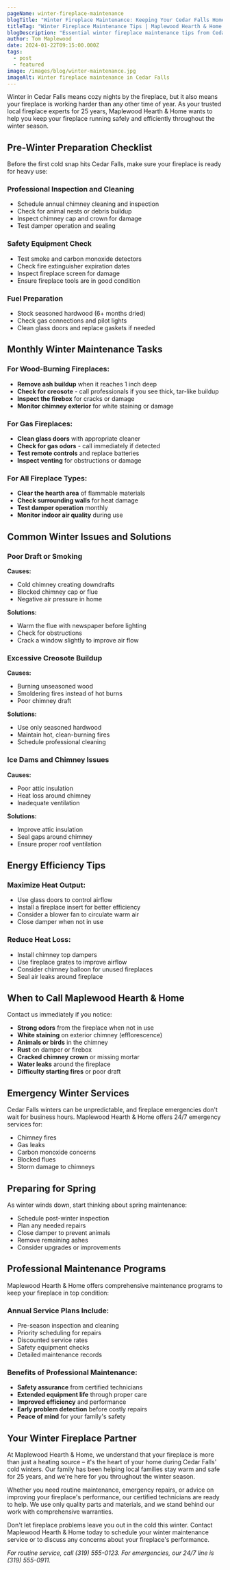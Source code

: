 ```yaml
---
pageName: winter-fireplace-maintenance
blogTitle: "Winter Fireplace Maintenance: Keeping Your Cedar Falls Home Warm and Safe"
titleTag: "Winter Fireplace Maintenance Tips | Maplewood Hearth & Home | Cedar Falls, IA"
blogDescription: "Essential winter fireplace maintenance tips from Cedar Falls' trusted experts. Learn how to keep your fireplace running safely and efficiently all season long."
author: Tom Maplewood
date: 2024-01-22T09:15:00.000Z
tags:
  - post
  - featured
image: /images/blog/winter-maintenance.jpg
imageAlt: Winter fireplace maintenance in Cedar Falls
---
```


Winter in Cedar Falls means cozy nights by the fireplace, but it also means your fireplace is working harder than any other time of year. As your trusted local fireplace experts for 25 years, Maplewood Hearth & Home wants to help you keep your fireplace running safely and efficiently throughout the winter season.

## Pre-Winter Preparation Checklist

Before the first cold snap hits Cedar Falls, make sure your fireplace is ready for heavy use:

### Professional Inspection and Cleaning
- Schedule annual chimney cleaning and inspection
- Check for animal nests or debris buildup
- Inspect chimney cap and crown for damage
- Test damper operation and sealing

### Safety Equipment Check
- Test smoke and carbon monoxide detectors
- Check fire extinguisher expiration dates
- Inspect fireplace screen for damage
- Ensure fireplace tools are in good condition

### Fuel Preparation
- Stock seasoned hardwood (6+ months dried)
- Check gas connections and pilot lights
- Clean glass doors and replace gaskets if needed

## Monthly Winter Maintenance Tasks

### For Wood-Burning Fireplaces:
- **Remove ash buildup** when it reaches 1 inch deep
- **Check for creosote** - call professionals if you see thick, tar-like buildup
- **Inspect the firebox** for cracks or damage
- **Monitor chimney exterior** for white staining or damage

### For Gas Fireplaces:
- **Clean glass doors** with appropriate cleaner
- **Check for gas odors** - call immediately if detected
- **Test remote controls** and replace batteries
- **Inspect venting** for obstructions or damage

### For All Fireplace Types:
- **Clear the hearth area** of flammable materials
- **Check surrounding walls** for heat damage
- **Test damper operation** monthly
- **Monitor indoor air quality** during use

## Common Winter Issues and Solutions

### Poor Draft or Smoking
**Causes:**
- Cold chimney creating downdrafts
- Blocked chimney cap or flue
- Negative air pressure in home

**Solutions:**
- Warm the flue with newspaper before lighting
- Check for obstructions
- Crack a window slightly to improve air flow

### Excessive Creosote Buildup
**Causes:**
- Burning unseasoned wood
- Smoldering fires instead of hot burns
- Poor chimney draft

**Solutions:**
- Use only seasoned hardwood
- Maintain hot, clean-burning fires
- Schedule professional cleaning

### Ice Dams and Chimney Issues
**Causes:**
- Poor attic insulation
- Heat loss around chimney
- Inadequate ventilation

**Solutions:**
- Improve attic insulation
- Seal gaps around chimney
- Ensure proper roof ventilation

## Energy Efficiency Tips

### Maximize Heat Output:
- Use glass doors to control airflow
- Install a fireplace insert for better efficiency
- Consider a blower fan to circulate warm air
- Close damper when not in use

### Reduce Heat Loss:
- Install chimney top dampers
- Use fireplace grates to improve airflow
- Consider chimney balloon for unused fireplaces
- Seal air leaks around fireplace

## When to Call Maplewood Hearth & Home

Contact us immediately if you notice:

- **Strong odors** from the fireplace when not in use
- **White staining** on exterior chimney (efflorescence)
- **Animals or birds** in the chimney
- **Rust** on damper or firebox
- **Cracked chimney crown** or missing mortar
- **Water leaks** around the fireplace
- **Difficulty starting fires** or poor draft

## Emergency Winter Services

Cedar Falls winters can be unpredictable, and fireplace emergencies don't wait for business hours. Maplewood Hearth & Home offers 24/7 emergency services for:

- Chimney fires
- Gas leaks
- Carbon monoxide concerns
- Blocked flues
- Storm damage to chimneys

## Preparing for Spring

As winter winds down, start thinking about spring maintenance:

- Schedule post-winter inspection
- Plan any needed repairs
- Close damper to prevent animals
- Remove remaining ashes
- Consider upgrades or improvements

## Professional Maintenance Programs

Maplewood Hearth & Home offers comprehensive maintenance programs to keep your fireplace in top condition:

### Annual Service Plans Include:
- Pre-season inspection and cleaning
- Priority scheduling for repairs
- Discounted service rates
- Safety equipment checks
- Detailed maintenance records

### Benefits of Professional Maintenance:
- **Safety assurance** from certified technicians
- **Extended equipment life** through proper care
- **Improved efficiency** and performance
- **Early problem detection** before costly repairs
- **Peace of mind** for your family's safety

## Your Winter Fireplace Partner

At Maplewood Hearth & Home, we understand that your fireplace is more than just a heating source – it's the heart of your home during Cedar Falls' cold winters. Our family has been helping local families stay warm and safe for 25 years, and we're here for you throughout the winter season.

Whether you need routine maintenance, emergency repairs, or advice on improving your fireplace's performance, our certified technicians are ready to help. We use only quality parts and materials, and we stand behind our work with comprehensive warranties.

Don't let fireplace problems leave you out in the cold this winter. Contact Maplewood Hearth & Home today to schedule your winter maintenance service or to discuss any concerns about your fireplace's performance.

*For routine service, call (319) 555-0123. For emergencies, our 24/7 line is (319) 555-0911.*